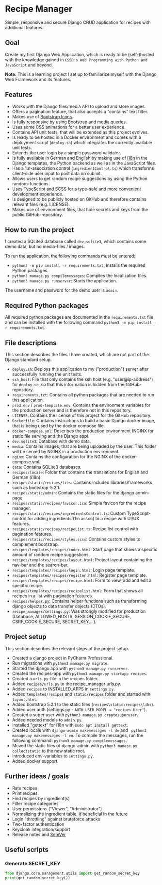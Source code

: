 # Recipe Manager
Simple, responsive and secure Django CRUD application for recipes with additional features.

## Goal
Create my first Django Web Application, which is ready to be (self-)hosted with the knowledge gained in `CS50's Web Programming with Python and JavaScript` and beyond.  

**Note:** This is a learning project I set up to familiarize myself with the Django Web Framework and its features.

## Features
- Works with the Django files/media API to upload and store images.
- Offers a pagination feature, that also accepts a "contains" text filter.
- Makes use of [Bootstrap Icons](https://icons.getbootstrap.com/).
- Is fully responsive by using Bootstrap and media queries.
- Uses some CSS animations for a better user experience.
- Contains API unit tests, that will be extended as this project evolves.
- Is ready to be hosted in a Docker environment and comes with a deployment script (`deploy.sh`) which integrates the currently available unit tests.
- Extends the user login by a simple password validator.
- Is fully available in German and English by making use of [i18n](https://docs.djangoproject.com/en/4.1/topics/i18n/) in the Django templates, the Python backend as well as in the JavaScript files.
- Has a 1:n-association control (`ingredientControl.ts`) which transforms client-side user input to post data on submit.
- Allows users to get random recipe suggestions by using the Python random-functions.
- Uses TypeScript and SCSS for a type-safe and more convenient development experience.
- Is designed to be publicly hosted on GitHub and therefore contains relevant files (e.g. LICENSE).
- Makes use of environment files, that hide secrets and keys from the public GitHub-repository.

## How to run the project
I created a SQLite3 database called `dev.sqlite3`, which contains some demo data, but no media-files / images.  

To run the application, the following commands must be entered:
- `python3 -m pip install -r requirements.txt`: Installs the required Python packages.
- `python3 manage.py compilemessages`: Compiles the localization files.
- `python3 manage.py runserver`: Starts the application.  

The username and password for the demo user is `admin`.

## Required Python packages
All required python packages are documented in the `requirements.txt` file and can be installed with the following command `python3 -m pip install -r requirements.txt`.

## File descriptions
This section describes the files I have created, which are not part of the Django standard setup.
- `deploy.sh`: Deploys this application to my ("production") server after successfully running the unit tests.
- `ssh_host`: File that only contains the ssh host (e.g. "user@ip-address") for `deploy.sh`, so that this information is hidden from the GitHub-repository.
- `requirements.txt`: Contains all python packages that are needed to run this application.
- `prod.env` / `prod-template.env`: Contains the environment variables for the production server and is therefore not in this repository.
- `LICENSE`: Contains the license of this project for the GitHub repository.
- `Dockerfile`: Contains instructions to build a basic Django docker image, that is being used by the docker compose file.
- `docker-compose.yml`: Describes the production environment (NGINX for static file serving and the Django app).
- `dev.sqlite3`: Database with demo data.
- `media`: Contains images, that are being uploaded by the user. This folder will be served by NGINX in a production environment.
- `nginx`: Contains the configuration for the NGINX of the docker-compose.yml.
- `data`: Contains SQLite3 databases.
- `recipes/locale`: Folder that contains the translations for English and German (i18n).
- `recipes/static/recipes/libs`: Contains included libraries/frameworks such as bootstrap-5.2.1.
- `recipes/static/admin`: Contains the static files for the django admin-page.
- `recipes/static/recipes/favicon.ico`: Simple favicon for the recipe manager.
- `recipes/static/recipes/ingredientsControl.ts`: Custom TypeScript-control for adding ingredients (1:n assoc) to a recipe with UI/UX features.
- `recipes/static/recipes/recipeList.ts`: Recipe list control with pagination features.
- `recipes/static/recipes/styles.scss`: Contains custom styles to complement bootstrap.
- `recipes/templates/recipes/index.html`: Start page that shows a specific amount of random recipe suggestions.
- `recipes/templates/recipes/layout.html`: Project layout containing the nav-bar and the search-bar.
- `recipes/templates/recipes/login.html`: Login page template.
- `recipes/templates/recipes/register.html`: Register page template.
- `recipes/templates/recipes/recipe.html`: Form to view, add and edit a specific recipe.
- `recipes/templates/recipes/recipelist.html`: Form that shows all recipes in a list with pagination features.
- `recipes/helper.py`: Contains helper functions such as transforming django objects to data transfer objects (DTOs).
- `recipe_manager/settings.py`: Was strongly modified for production (Database, ALLOWED_HOSTS, SESSION_COOKIE_SECURE, CSRF_COOKIE_SECURE, SECRET_KEY,...).

## Project setup
This section describes the relevant steps of the project setup.
- Created a django project in PyCharm Professional.
- Run migrations with `python3 manage.py migrate`.
- Started the django app with `python3 manage.py runserver`.
- Created the recipes-app with `python3 manage.py startapp recipes`.
- Created a `urls.py`-file in the recipes folder.
- Added `recipes/urls.py` to the recipe_manager urls.py.
- Added `recipes` to INSTALLED_APPS in `settings.py`.
- Added `templates/recipes` and `static/recipes` folder and started with `layout.html`.
- Added bootstrap 5.2.1 to the static files (`recipes\static\recipes\libs`).
- Added user auth (settings.py - `AUTH_USER_MODEL = "recipes.User"`).
- Created a super user with `python3 manage.py createsuperuser`.
- Added needed models to `admin.py`.
- Installed "gettext" for i18n with `sudo apt install gettext`.
- Created locals with `django-admin makemessages -l de` and ` python3 manage.py makemessages -l en`. To compile the messages, run the following command: `python3 manage.py compilemessages`.
- Moved the static files of django-admin with `python3 manage.py collectstatic` to the new static root.
- Introduced env-variables to `settings.py`.
- Added docker support.

## Further ideas / goals
- Rate recipes
- Print recipes
- Find recipes by ingredient(s)
- Filter recipe categories
- User permissions ("Viewer", "Administrator")
- Normalizing the ingredient table, *if* beneficial in the future
- Login "throttling" against bruteforce attacks
- Two-factor authentication
- Keycloak integration/support
- Release notes and [SemVer](https://semver.org/)

## Useful scripts
### Generate SECRET_KEY
```python
from django.core.management.utils import get_random_secret_key
print(get_random_secret_key())
```